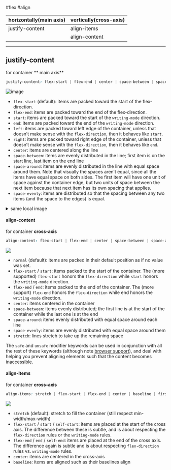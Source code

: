 #flex #align

| horizontally(main axis)|vertically(cross-axis) |
|----- |----- |
|justify-content | align-items   |
|  |align-content |


------------

## justify-content
 for container
** main axis**
 
```css
justify-content: flex-start | flex-end | center | space-between | space-around | space-evenly | start | end | left | right ... + safe | unsafe;
```

![image](https://css-tricks.com/wp-content/uploads/2018/10/justify-content.svg)

-   `flex-start` (default): items are packed toward the start of the flex-direction.
-   `flex-end`: items are packed toward the end of the flex-direction.
-   `start`: items are packed toward the start of the `writing-mode` direction.
-   `end`: items are packed toward the end of the `writing-mode` direction.
-   `left`: items are packed toward left edge of the container, unless that doesn’t make sense with the `flex-direction`, then it behaves like `start`.
-   `right`: items are packed toward right edge of the container, unless that doesn’t make sense with the `flex-direction`, then it behaves like `end`.
-   `center`: items are centered along the line
-   `space-between`: items are evenly distributed in the line; first item is on the start line, last item on the end line
-   `space-around`: items are evenly distributed in the line with equal space around them. Note that visually the spaces aren’t equal, since all the items have equal space on both sides. The first item will have one unit of space against the container edge, but two units of space between the next item because that next item has its own spacing that applies.
-   `space-evenly`: items are distributed so that the spacing between any two items (and the space to the edges) is equal.

<details> 
	<summary>same local image</summary>
	![image](images/justify-content.svg) 
</details>

#### align-content
for container
**cross-axis**

```css
align-content: flex-start | flex-end | center | space-between | space-around | space-evenly | stretch | start | end | baseline | first baseline | last baseline + ... safe | unsafe;
```

![](https://css-tricks.com/wp-content/uploads/2018/10/align-content.svg)

-   `normal` (default): items are packed in their default position as if no value was set.
-   `flex-start` / `start`: items packed to the start of the container. The (more supported) `flex-start` honors the `flex-direction` while `start` honors the `writing-mode` direction.
-   `flex-end` / `end`: items packed to the end of the container. The (more support) `flex-end` honors the `flex-direction` while end honors the `writing-mode` direction.
-   `center`: items centered in the container
-   `space-between`: items evenly distributed; the first line is at the start of the container while the last one is at the end
-   `space-around`: items evenly distributed with equal space around each line
-   `space-evenly`: items are evenly distributed with equal space around them
-   `stretch`: lines stretch to take up the remaining space

The `safe` and `unsafe` modifier keywords can be used in conjunction with all the rest of these keywords (although note [browser support](https://developer.mozilla.org/en-US/docs/Web/CSS/align-items)), and deal with helping you prevent aligning elements such that the content becomes inaccessible.

#### align-items
 for container
 **cross-axis**
 
````css
align-items: stretch | flex-start | flex-end | center | baseline | first baseline | last baseline | start | end | self-start | self-end + ... safe | unsafe;
````

![](https://css-tricks.com/wp-content/uploads/2018/10/align-items.svg)

-   `stretch` (default): stretch to fill the container (still respect min-width/max-width)
-   `flex-start` / `start` / `self-start`: items are placed at the start of the cross axis. The difference between these is subtle, and is about respecting the `flex-direction` rules or the `writing-mode` rules.
-   `flex-end` / `end` / `self-end`: items are placed at the end of the cross axis. The difference again is subtle and is about respecting `flex-direction` rules vs. `writing-mode` rules.
-   `center`: items are centered in the cross-axis
-   `baseline`: items are aligned such as their baselines align